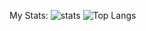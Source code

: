 My Stats:
![stats](https://github-readme-stats.vercel.app/api?username=CodrDev&theme=default)
![Top Langs](https://github-readme-stats.vercel.app/api/top-langs/?username=CodrDev)
